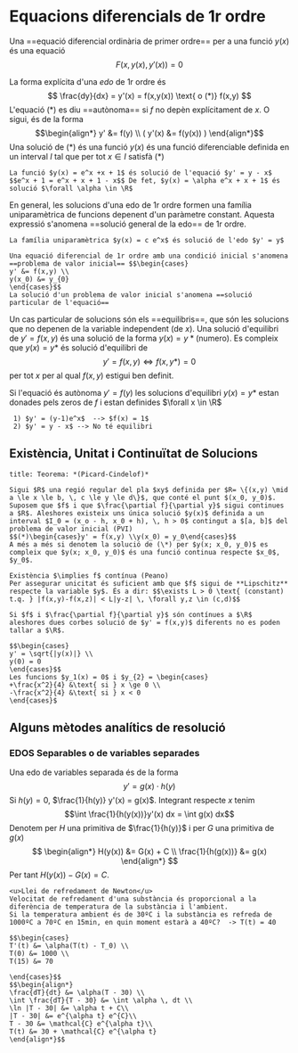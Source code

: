 # Equacions diferencials de 1r ordre
Una ==equació diferencial ordinària de primer ordre== per a una funció $y(x)$ és una equació 
$$F(x,y(x), y'(x)) = 0$$

La forma explícita d'una *edo* de 1r ordre és 
$$
\frac{dy}{dx} = y'(x) = f(x,y(x)) \text{ o (*)} f(x,y)
$$
L'equació (\*) es diu ==autònoma== si $f$ no depèn explícitament de $x$. O sigui, és de la forma 
$$\begin{align*}
y' &= f(y) \\
( y'(x) &= f(y(x)) ) 
\end{align*}$$
Una solució de (\*) és una funció $y(x)$ és una funció diferenciable definida en un interval $I$ tal que per tot $x \in I$ satisfà (\*)

```ad-example
La funció $y(x) = e^x +x + 1$ és solució de l'equació $y' = y - x$ $$e^x + 1 = e^x + x + 1 - x$$ De fet, $y(x) = \alpha e^x + x + 1$ és solució $\forall \alpha \in \R$
```

En general, les solucions d'una edo de 1r ordre formen una família uniparamètrica de funcions depenent d'un paràmetre constant. Aquesta expressió s'anomena ==solució general de la edo== de 1r ordre.

```ad-example
La família uniparamètrica $y(x) = c e^x$ és solució de l'edo $y' = y$
```

````ad-definition
Una equació diferencial de 1r ordre amb una condició inicial s'anomena ==problema de valor inicial== $$\begin{cases}
y' &= f(x,y) \\
y(x_0) &= y_{0}
\end{cases}$$
La solució d'un problema de valor inicial s'anomena ==solució particular de l'equació==
````

Un cas particular de solucions són els ==equilibris==, que són les solucions que no depenen de la variable independent (de $x$).
Una solució d'equilibri de $y' = f(x,y)$ és una solució de la forma $y(x) = y* \text{(numero)}$. Es compleix que $y(x)=y*$ és solució d'equilibri de $$y' = f(x,y) \iff f(x,y*)=0$$ per tot $x$ per al qual $f(x,y)$ estigui ben definit.

Si l'equació és autònoma $y' = f(y)$ les solucions d'equilibri $y(x) = y*$ estan donades pels zeros de $f$ i estan definides $\forall x \in \R$

```ad-example
 1) $y' = (y-1)e^x$  --> $f(x) = 1$
 2) $y' = y - x$ --> No té equilibri
```


## Existència, Unitat i Continuïtat de Solucions

````ad-theorem
title: Teorema: *(Picard-Cindelof)*

Sigui $R$ una regió regular del pla $xy$ definida per $R= \{(x,y) \mid a \le x \le b, \, c \le y \le d\}$, que conté el punt $(x_0, y_0)$.
Suposem que $f$ i que $\frac{\partial f}{\partial y}$ sigui continues a $R$. Aleshores existeix uns única solució $y(x)$ definida a un interval $I_0 = (x_o - h, x_0 + h), \, h > 0$ contingut a $[a, b]$ del problema de valor inicial (PVI)
$$(*)\begin{cases}y' = f(x,y) \\y(x_0) = y_0\end{cases}$$
A més a més si denotem la solució de (\*) per $y(x; x_0, y_0)$ es compleix que $y(x; x_0, y_0)$ és una funció continua respecte $x_0$, $y_0$.

Existència $\implies f$ contínua (Peano)
Per assegurar unicitat és suficient amb que $f$ sigui de **Lipschitz** respecte la variable $y$. És a dir: $$\exists L > 0 \text{ (constant) t.q. } |f(x,y)-f(x,z)| < L|y-z| \, \forall y,z \in (c,d)$$
````

````ad-theorem
Si $f$ i $\frac{\partial f}{\partial y}$ són contínues a $\R$ aleshores dues corbes solució de $y' = f(x,y)$ diferents no es poden tallar a $\R$.
````

````ad-example
$$\begin{cases}
y' = \sqrt{|y(x)|} \\
y(0) = 0
\end{cases}$$
Les funcions $y_1(x) = 0$ i $y_{2} = \begin{cases}
+\frac{x^2}{4} &\text{ si } x \ge 0 \\
-\frac{x^2}{4} &\text{ si } x < 0
\end{cases}$
````

## Alguns mètodes analítics de resolució
### EDOS Separables o de variables separades
Una edo de variables separada és de la forma $$y' = g(x) \cdot h(y)$$ 
Si $h(y) = 0$, $\frac{1}{h(y)} y'(x) = g(x)$. Integrant respecte $x$ tenim 
$$\int \frac{1}{h(y(x))}y'(x) dx = \int g(x) dx$$
Denotem per $H$ una primitiva de $\frac{1}{h(y)}$ i per $G$ una primitiva de $g(x)$
$$
\begin{align*}
H(y(x)) &= G(x) + C \\
\frac{1}{h(g(x))} &= g(x)
\end{align*}
$$
Per tant $H(y(x)) - G(x) = C$.

````ad-example
<u>Llei de refredament de Newton</u>
Velocitat de refredament d'una substància és proporcional a la diferència de temperatura de la substància i l'ambient.
Si la temperatura ambient és de 30ºC i la substància es refreda de 1000ºC a 70ºC en 15min, en quin moment estarà a 40ºC?  -> T(t) = 40

$$\begin{cases}
T'(t) &= \alpha(T(t) - T_0) \\
T(0) &= 1000 \\
T(15) &= 70

\end{cases}$$
$$\begin{align*}
\frac{dT}{dt} &= \alpha(T - 30) \\
\int \frac{dT}{T - 30} &= \int \alpha \, dt \\
\ln |T - 30| &= \alpha t + C\\
|T - 30| &= e^{\alpha t} e^{C}\\
T - 30 &= \mathcal{C} e^{\alpha t}\\
T(t) &= 30 + \mathcal{C} e^{\alpha t}
\end{align*}$$
````




